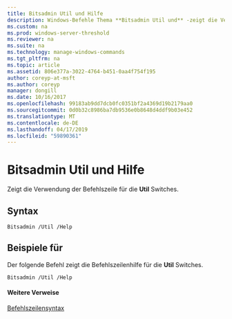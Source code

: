 ```yaml
---
title: Bitsadmin Util und Hilfe
description: Windows-Befehle Thema **Bitsadmin Util und** -zeigt die Verwendung der Befehlszeile für die **Util** Switches.
ms.custom: na
ms.prod: windows-server-threshold
ms.reviewer: na
ms.suite: na
ms.technology: manage-windows-commands
ms.tgt_pltfrm: na
ms.topic: article
ms.assetid: 806e377a-3022-4764-b451-0aa4f754f195
author: coreyp-at-msft
ms.author: coreyp
manager: dongill
ms.date: 10/16/2017
ms.openlocfilehash: 99183ab9dd7dcb0fc0351bf2a4369d19b2179aa0
ms.sourcegitcommit: 0d0b32c8986ba7db9536e0b8648d4ddf9b03e452
ms.translationtype: MT
ms.contentlocale: de-DE
ms.lasthandoff: 04/17/2019
ms.locfileid: "59890361"
---
```

# <a name="bitsadmin-util-and-help"></a>Bitsadmin Util und Hilfe



Zeigt die Verwendung der Befehlszeile für die **Util** Switches.

## <a name="syntax"></a>Syntax

```
Bitsadmin /Util /Help 
```

## <a name="BKMK_examples"></a>Beispiele für

Der folgende Befehl zeigt die Befehlszeilenhilfe für die **Util** Switches.
```
Bitsadmin /Util /Help
```

#### <a name="additional-references"></a>Weitere Verweise

[Befehlszeilensyntax](command-line-syntax-key.md)